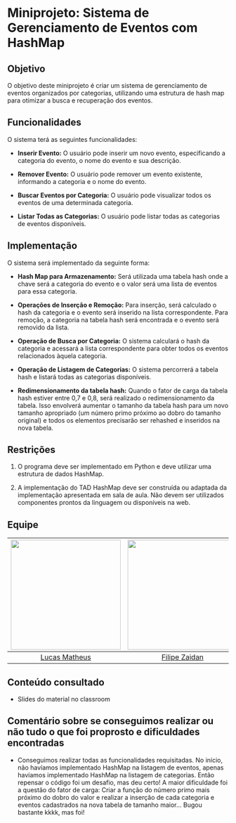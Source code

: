 # Miniprojeto: Sistema de Gerenciamento de Eventos com HashMap

## Objetivo

O objetivo deste miniprojeto é criar um sistema de gerenciamento de eventos organizados por categorias, utilizando uma estrutura de hash map para otimizar a busca e recuperação dos eventos.

## Funcionalidades

O sistema terá as seguintes funcionalidades:

- **Inserir Evento:** O usuário pode inserir um novo evento, especificando a categoria do evento, o nome do evento e sua descrição.

- **Remover Evento:** O usuário pode remover um evento existente, informando a categoria e o nome do evento.

- **Buscar Eventos por Categoria:** O usuário pode visualizar todos os eventos de uma determinada categoria.

- **Listar Todas as Categorias:** O usuário pode listar todas as categorias de eventos disponíveis.

## Implementação

O sistema será implementado da seguinte forma:

- **Hash Map para Armazenamento:** Será utilizada uma tabela hash onde a chave será a categoria do evento e o valor será uma lista de eventos para essa categoria.

- **Operações de Inserção e Remoção:** Para inserção, será calculado o hash da categoria e o evento será inserido na lista correspondente. Para remoção, a categoria na tabela hash será encontrada e o evento será removido da lista.

- **Operação de Busca por Categoria:** O sistema calculará o hash da categoria e acessará a lista correspondente para obter todos os eventos relacionados àquela categoria.

- **Operação de Listagem de Categorias:** O sistema percorrerá a tabela hash e listará todas as categorias disponíveis.

- **Redimensionamento da tabela hash:** Quando o fator de carga da tabela hash estiver entre 0,7 e 0,8, será realizado o redimensionamento da tabela. Isso envolverá aumentar o tamanho da tabela hash para um novo tamanho apropriado (um número primo próximo ao dobro do tamanho original) e todos os elementos precisarão ser rehashed e inseridos na nova tabela.

## Restrições

1. O programa deve ser implementado em Python e deve utilizar uma estrutura de dados HashMap.

2. A implementação do TAD HashMap deve ser construída ou adaptada da implementação apresentada em sala de aula. Não devem ser utilizados componentes prontos da linguagem ou disponíveis na web.

## Equipe

| <img src="https://avatars.githubusercontent.com/u/44622004?v=4" width="250px" height="250px"> | <img src="https://avatars.githubusercontent.com/u/41112779?v=4" width="250px" height="250px"> |
| :---: | :---: |
| [Lucas Matheus ](https://github.com/Casterrr) | [Filipe Zaidan](https://github.com/filipezaidan) |

## Conteúdo consultado
- Slides do material no classroom

## Comentário sobre se conseguimos realizar ou não tudo o que foi proprosto e dificuldades encontradas 
- Conseguimos realizar todas as funcionalidades requisitadas. No início, não havíamos implementado HashMap na listagem de eventos, apenas havíamos implementado HashMap na listagem de categorias. Então repensar o código foi um desafio, mas deu certo! A maior dificuldade foi a questão do fator de carga: Criar a função do número primo mais próximo do dobro do valor e realizar a inserção de cada categoria e eventos cadastrados na nova tabela de tamanho maior... Bugou bastante kkkk, mas foi!


